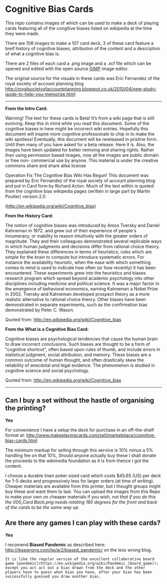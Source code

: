 # Cognitive Bias Cards

This repo contains images of which can be used to make a deck of playing cards featuring all of the congitive biases listed on wikipedia at the time they were made.

There are 108 images to make a 107 card deck, 3 of these card feature a breif history of cognitive biases, attribution of the content and a description of what a cognitive bias is. 

There are 2 files of each card a .png image and a .xcf file which can be opened and edited with the open source [GIMP](https://www.gimp.org/) image editor.

The original source for the visuals in these cards was Eric Fernandez of the royal society of account planning blog http://royalsocietyofaccountplanning.blogspot.co.uk/2010/04/new-study-guide-to-help-you-memorize.html

---

__From the Intro Card:__

Warning! The text for these cards is Beta! Itʼs from a wiki page that is still evolving. Keep this in mind while you read this document. Some of the cognitive biases in here might be incorrect wiki entries. Hopefully this document will inspire more cognitive professionals to chip in to make the wiki spotless! Eventually, this document will be rereleased in pristine form. Until then many of you have asked for a beta release. Here it is. Also, the images have been updated for better remixing and sharing rights. Rather than using permission based images, now all  the images are public domain or free non- commercial use by anyone. This material is under the creative commons share and share alike license

Operation Fix The Cognitive Bias Wiki Has Begun!
This document was prepared by Eric Fernandez of the royal society of account planning blog and put in Card form by Richard Acton. Much of the text within is quoted from the cognitive bias wikipedia pages (written in large part by Martin Poulter) version 2.0

(http://en.wikipedia.org/wiki/Cognitive_bias)


__From the History Card:__

The notion of cognitive biases was introduced by Amos Tversky and Daniel Kahneman in 1972. and grew out of their experience of people's innumeracy, or inability to reason intuitively with the greater orders of magnitude. They and their colleagues demonstrated several replicable ways in which human judgments and decisions differ from rational choice theory. They explained these differences in terms of heuristics; rules which are simple for the brain to compute but introduce systematic errors. For instance the availability heuristic, when the ease with which something comes to mind is used to indicate how often (or how recently) it has been encountered. These experiments grew into the heuristics and biases research program which spread beyond academic psychology into other disciplines including medicine and political science. It was a major factor in the emergence of behavioral economics, earning Kahneman a Nobel Prize in 2002. Tversky and Kahneman developed prospect theory as a more realistic alternative to rational choice theory. Other biases have been demonstrated in separate experiments, such as the confirmation bias demonstrated by Peter C. Wason. 

Quoted from: http://en.wikipedia.org/wiki/Cognitive_bias


__From the What is a Cognitive Bias Card:__

Cognitive biases are psychological tendencies that cause the human brain to draw incorrect conclusions. Such biases are thought to be a form of "cognitive shortcut", often based upon rules of thumb, and include errors in statistical judgment, social attribution, and memory. These biases are a common outcome of human thought, and often drastically skew the reliability of anecdotal and legal evidence. The phenomenon is studied in cognitive science and social psychology. 

Quoted from: http://en.wikipedia.org/wiki/Cognitive_bias

---

## Can I buy a set without the hastle of organising the printing?

__Yes__

For convenience I have a setup the deck for purchase in an off-the-shelf format at: http://www.makeplayingcards.com/sell/marketplace/cognitive-bias-cards.html

The minimum markup for selling through this service is 10% minus a 5% handling fee on that 10%, Should anyone actually buy these I shall donate the proceeds to the wikimedia foundation as it is from thence I got the content.

I choose a durable linen poker sized card which costs $45.65 (US) per deck for 1-5 decks and progressively less for larger orders (at time of writing).
Cheaper materials are available from this printer, but I thought groups might buy these and want them to last. You can upload the images from this Repo to make your own on cheaper materials if you wish, *not that if you do this the 000_Card Back.png needs rotating 180 degrees for the front and back of the cards to be the same way up.*

## Are there any games I can play with these cards?

__Yes__

I recomend __Biased Pandemic__ as described here: http://lesswrong.com/lw/ar2/biased_pandemic/ on the less wrong blog.

	It is like the regular version of the excellent collaborative board game [pandemic](https://en.wikipedia.org/wiki/Pandemic_(board_game)); except you act act out a bias drawn from the deck and the other players have to guess what bias you have, after your bias has been successfully guessed you draw another bias.


